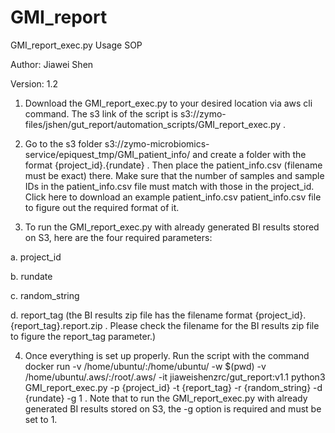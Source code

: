 # GMI_report
GMI_report_exec.py Usage SOP

Author: Jiawei Shen

Version: 1.2

1. Download the GMI_report_exec.py to your desired location via aws cli command. The s3 link of the script is s3://zymo-files/jshen/gut_report/automation_scripts/GMI_report_exec.py .

2. Go to the s3 folder s3://zymo-microbiomics-service/epiquest_tmp/GMI_patient_info/ and create a folder with the format {project_id}.{rundate} . Then place the patient_info.csv (filename must be exact) there. Make sure that the number of samples and sample IDs in the patient_info.csv file must match with those in the project_id. Click here to download an example patient_info.csv patient_info.csv file to figure out the required format of it.

3. To run the GMI_report_exec.py with already generated BI results stored on S3, here are the four required parameters:

a. project_id

b. rundate

c. random_string

d. report_tag (the BI results zip file has the filename format {project_id}.{report_tag}.report.zip . Please check the filename for the BI results zip file to figure the report_tag parameter.)

4. Once everything is set up properly. Run the script with the command docker run -v /home/ubuntu/:/home/ubuntu/ -w $(pwd) -v /home/ubuntu/.aws/:/root/.aws/ -it jiaweishenzrc/gut_report:v1.1 python3 GMI_report_exec.py -p {project_id} -t {report_tag} -r {random_string} -d {rundate} -g 1 . Note that to run the GMI_report_exec.py with already generated BI results stored on S3, the -g option is required and must be set to 1.
